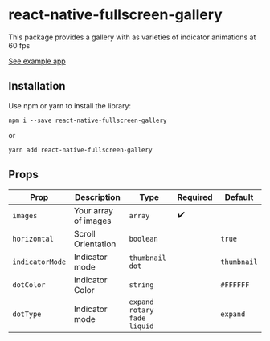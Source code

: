 # react-native-fullscreen-gallery

This package provides a gallery with as varieties of indicator animations at 60 fps

[See example app](https://github.com/vandetho/react-native-fullscreen-gallery-example)

## Installation

Use npm or yarn to install the library:


`npm i --save react-native-fullscreen-gallery`

or

`yarn add react-native-fullscreen-gallery`

## Props

Prop | Description | Type | Required | Default
------ | ------ | ------ | ------ | ------
`images` | Your array of images | `array` | ✔️
`horizontal` | Scroll Orientation | `boolean` |  | `true`
`indicatorMode` | Indicator mode | `thumbnail` `dot` | | `thumbnail`
`dotColor` | Indicator Color | `string` | | `#FFFFFF`
`dotType` | Indicator mode | `expand` `rotary` `fade` `liquid` | | `expand`
